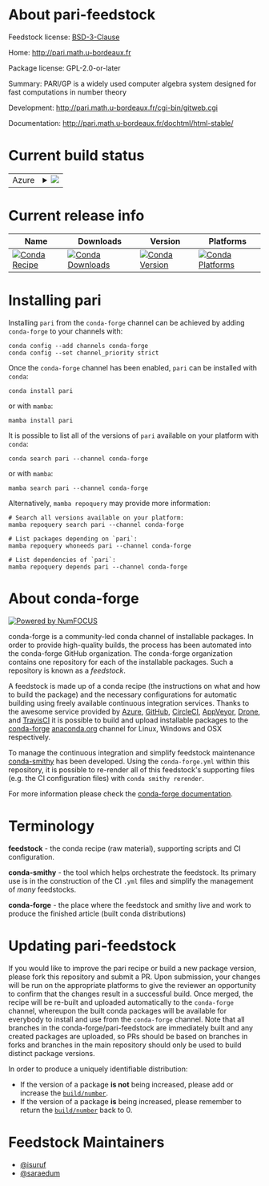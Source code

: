 About pari-feedstock
====================

Feedstock license: [BSD-3-Clause](https://github.com/conda-forge/pari-feedstock/blob/main/LICENSE.txt)

Home: http://pari.math.u-bordeaux.fr

Package license: GPL-2.0-or-later

Summary: PARI/GP is a widely used computer algebra system designed for fast computations in number theory

Development: http://pari.math.u-bordeaux.fr/cgi-bin/gitweb.cgi

Documentation: http://pari.math.u-bordeaux.fr/dochtml/html-stable/

Current build status
====================


<table>
    
  <tr>
    <td>Azure</td>
    <td>
      <details>
        <summary>
          <a href="https://dev.azure.com/conda-forge/feedstock-builds/_build/latest?definitionId=755&branchName=main">
            <img src="https://dev.azure.com/conda-forge/feedstock-builds/_apis/build/status/pari-feedstock?branchName=main">
          </a>
        </summary>
        <table>
          <thead><tr><th>Variant</th><th>Status</th></tr></thead>
          <tbody><tr>
              <td>linux_64_variantpthread</td>
              <td>
                <a href="https://dev.azure.com/conda-forge/feedstock-builds/_build/latest?definitionId=755&branchName=main">
                  <img src="https://dev.azure.com/conda-forge/feedstock-builds/_apis/build/status/pari-feedstock?branchName=main&jobName=linux&configuration=linux%20linux_64_variantpthread" alt="variant">
                </a>
              </td>
            </tr><tr>
              <td>linux_64_variantsingle</td>
              <td>
                <a href="https://dev.azure.com/conda-forge/feedstock-builds/_build/latest?definitionId=755&branchName=main">
                  <img src="https://dev.azure.com/conda-forge/feedstock-builds/_apis/build/status/pari-feedstock?branchName=main&jobName=linux&configuration=linux%20linux_64_variantsingle" alt="variant">
                </a>
              </td>
            </tr><tr>
              <td>linux_aarch64_variantpthread</td>
              <td>
                <a href="https://dev.azure.com/conda-forge/feedstock-builds/_build/latest?definitionId=755&branchName=main">
                  <img src="https://dev.azure.com/conda-forge/feedstock-builds/_apis/build/status/pari-feedstock?branchName=main&jobName=linux&configuration=linux%20linux_aarch64_variantpthread" alt="variant">
                </a>
              </td>
            </tr><tr>
              <td>linux_aarch64_variantsingle</td>
              <td>
                <a href="https://dev.azure.com/conda-forge/feedstock-builds/_build/latest?definitionId=755&branchName=main">
                  <img src="https://dev.azure.com/conda-forge/feedstock-builds/_apis/build/status/pari-feedstock?branchName=main&jobName=linux&configuration=linux%20linux_aarch64_variantsingle" alt="variant">
                </a>
              </td>
            </tr><tr>
              <td>linux_ppc64le_variantpthread</td>
              <td>
                <a href="https://dev.azure.com/conda-forge/feedstock-builds/_build/latest?definitionId=755&branchName=main">
                  <img src="https://dev.azure.com/conda-forge/feedstock-builds/_apis/build/status/pari-feedstock?branchName=main&jobName=linux&configuration=linux%20linux_ppc64le_variantpthread" alt="variant">
                </a>
              </td>
            </tr><tr>
              <td>linux_ppc64le_variantsingle</td>
              <td>
                <a href="https://dev.azure.com/conda-forge/feedstock-builds/_build/latest?definitionId=755&branchName=main">
                  <img src="https://dev.azure.com/conda-forge/feedstock-builds/_apis/build/status/pari-feedstock?branchName=main&jobName=linux&configuration=linux%20linux_ppc64le_variantsingle" alt="variant">
                </a>
              </td>
            </tr><tr>
              <td>osx_64_variantpthread</td>
              <td>
                <a href="https://dev.azure.com/conda-forge/feedstock-builds/_build/latest?definitionId=755&branchName=main">
                  <img src="https://dev.azure.com/conda-forge/feedstock-builds/_apis/build/status/pari-feedstock?branchName=main&jobName=osx&configuration=osx%20osx_64_variantpthread" alt="variant">
                </a>
              </td>
            </tr><tr>
              <td>osx_64_variantsingle</td>
              <td>
                <a href="https://dev.azure.com/conda-forge/feedstock-builds/_build/latest?definitionId=755&branchName=main">
                  <img src="https://dev.azure.com/conda-forge/feedstock-builds/_apis/build/status/pari-feedstock?branchName=main&jobName=osx&configuration=osx%20osx_64_variantsingle" alt="variant">
                </a>
              </td>
            </tr><tr>
              <td>osx_arm64_variantpthread</td>
              <td>
                <a href="https://dev.azure.com/conda-forge/feedstock-builds/_build/latest?definitionId=755&branchName=main">
                  <img src="https://dev.azure.com/conda-forge/feedstock-builds/_apis/build/status/pari-feedstock?branchName=main&jobName=osx&configuration=osx%20osx_arm64_variantpthread" alt="variant">
                </a>
              </td>
            </tr><tr>
              <td>osx_arm64_variantsingle</td>
              <td>
                <a href="https://dev.azure.com/conda-forge/feedstock-builds/_build/latest?definitionId=755&branchName=main">
                  <img src="https://dev.azure.com/conda-forge/feedstock-builds/_apis/build/status/pari-feedstock?branchName=main&jobName=osx&configuration=osx%20osx_arm64_variantsingle" alt="variant">
                </a>
              </td>
            </tr>
          </tbody>
        </table>
      </details>
    </td>
  </tr>
</table>

Current release info
====================

| Name | Downloads | Version | Platforms |
| --- | --- | --- | --- |
| [![Conda Recipe](https://img.shields.io/badge/recipe-pari-green.svg)](https://anaconda.org/conda-forge/pari) | [![Conda Downloads](https://img.shields.io/conda/dn/conda-forge/pari.svg)](https://anaconda.org/conda-forge/pari) | [![Conda Version](https://img.shields.io/conda/vn/conda-forge/pari.svg)](https://anaconda.org/conda-forge/pari) | [![Conda Platforms](https://img.shields.io/conda/pn/conda-forge/pari.svg)](https://anaconda.org/conda-forge/pari) |

Installing pari
===============

Installing `pari` from the `conda-forge` channel can be achieved by adding `conda-forge` to your channels with:

```
conda config --add channels conda-forge
conda config --set channel_priority strict
```

Once the `conda-forge` channel has been enabled, `pari` can be installed with `conda`:

```
conda install pari
```

or with `mamba`:

```
mamba install pari
```

It is possible to list all of the versions of `pari` available on your platform with `conda`:

```
conda search pari --channel conda-forge
```

or with `mamba`:

```
mamba search pari --channel conda-forge
```

Alternatively, `mamba repoquery` may provide more information:

```
# Search all versions available on your platform:
mamba repoquery search pari --channel conda-forge

# List packages depending on `pari`:
mamba repoquery whoneeds pari --channel conda-forge

# List dependencies of `pari`:
mamba repoquery depends pari --channel conda-forge
```


About conda-forge
=================

[![Powered by
NumFOCUS](https://img.shields.io/badge/powered%20by-NumFOCUS-orange.svg?style=flat&colorA=E1523D&colorB=007D8A)](https://numfocus.org)

conda-forge is a community-led conda channel of installable packages.
In order to provide high-quality builds, the process has been automated into the
conda-forge GitHub organization. The conda-forge organization contains one repository
for each of the installable packages. Such a repository is known as a *feedstock*.

A feedstock is made up of a conda recipe (the instructions on what and how to build
the package) and the necessary configurations for automatic building using freely
available continuous integration services. Thanks to the awesome service provided by
[Azure](https://azure.microsoft.com/en-us/services/devops/), [GitHub](https://github.com/),
[CircleCI](https://circleci.com/), [AppVeyor](https://www.appveyor.com/),
[Drone](https://cloud.drone.io/welcome), and [TravisCI](https://travis-ci.com/)
it is possible to build and upload installable packages to the
[conda-forge](https://anaconda.org/conda-forge) [anaconda.org](https://anaconda.org/)
channel for Linux, Windows and OSX respectively.

To manage the continuous integration and simplify feedstock maintenance
[conda-smithy](https://github.com/conda-forge/conda-smithy) has been developed.
Using the ``conda-forge.yml`` within this repository, it is possible to re-render all of
this feedstock's supporting files (e.g. the CI configuration files) with ``conda smithy rerender``.

For more information please check the [conda-forge documentation](https://conda-forge.org/docs/).

Terminology
===========

**feedstock** - the conda recipe (raw material), supporting scripts and CI configuration.

**conda-smithy** - the tool which helps orchestrate the feedstock.
                   Its primary use is in the construction of the CI ``.yml`` files
                   and simplify the management of *many* feedstocks.

**conda-forge** - the place where the feedstock and smithy live and work to
                  produce the finished article (built conda distributions)


Updating pari-feedstock
=======================

If you would like to improve the pari recipe or build a new
package version, please fork this repository and submit a PR. Upon submission,
your changes will be run on the appropriate platforms to give the reviewer an
opportunity to confirm that the changes result in a successful build. Once
merged, the recipe will be re-built and uploaded automatically to the
`conda-forge` channel, whereupon the built conda packages will be available for
everybody to install and use from the `conda-forge` channel.
Note that all branches in the conda-forge/pari-feedstock are
immediately built and any created packages are uploaded, so PRs should be based
on branches in forks and branches in the main repository should only be used to
build distinct package versions.

In order to produce a uniquely identifiable distribution:
 * If the version of a package **is not** being increased, please add or increase
   the [``build/number``](https://docs.conda.io/projects/conda-build/en/latest/resources/define-metadata.html#build-number-and-string).
 * If the version of a package **is** being increased, please remember to return
   the [``build/number``](https://docs.conda.io/projects/conda-build/en/latest/resources/define-metadata.html#build-number-and-string)
   back to 0.

Feedstock Maintainers
=====================

* [@isuruf](https://github.com/isuruf/)
* [@saraedum](https://github.com/saraedum/)

